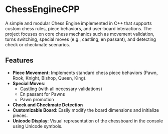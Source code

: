 # ChessEngineCPP

A simple and modular Chess Engine implemented in C++ that supports custom chess rules, piece behaviors, and user-board interactions.
The project focuses on core chess mechanics such as movement validation, turns switching, special moves (e.g., castling, en passant), and detecting check or checkmate scenarios.

## Features

- **Piece Movement**: Implements standard chess piece behaviors (Pawn, Rook, Knight, Bishop, Queen, King).
- **Special Moves**:
  - Castling (with all necessary validations)
  - En passant for Pawns
  - Pawn promotion
- **Check and Checkmate Detection**
- **Customizable Board**: Easily modify the board dimensions and initialize pieces.
- **Unicode Display**: Visual representation of the chessboard in the console using Unicode symbols.
